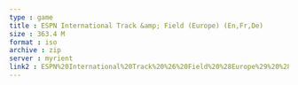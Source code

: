 ```yaml
---
type : game
title : ESPN International Track &amp; Field (Europe) (En,Fr,De)
size : 363.4 M
format : iso
archive : zip
server : myrient
link2 : ESPN%20International%20Track%20%26%20Field%20%28Europe%29%20%28En%2CFr%2CDe%29
---
```

